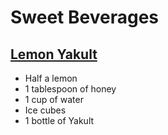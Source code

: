 # Sweet Beverages

## [Lemon Yakult](https://www.yummy.ph/lessons/prepping/how-to-make-lemon-yakult-a00260-20200624)

- Half a lemon
- 1 tablespoon of honey
- 1 cup of water
- Ice cubes
- 1 bottle of Yakult
